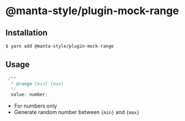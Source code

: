 # @manta-style/plugin-mock-range

## Installation
```sh
$ yarn add @manta-style/plugin-mock-range
```

## Usage

```js
 /**
  * @range {min} {max}
  */
  value: number;
```

- For numbers only
- Generate random number between `{min}` and `{max}`


